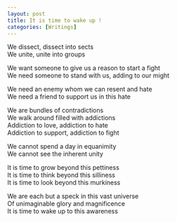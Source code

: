 ```yaml
---
layout: post  
title: It is time to wake up !
categories: [Writings]  
---
```


We dissect, dissect into sects  
We unite, unite into groups  

We want someone to give us a reason to start a fight  
We need someone to stand with us, adding to our might    

We need an enemy whom we can resent and hate  
We need a friend to support us in this hate  

We are bundles of contradictions  
We walk around filled with addictions  
Addiction to love, addiction to hate  
Addiction to support, addiction to fight  

We cannot spend a day in equanimity  
We cannot see the inherent unity  

It is time to grow beyond this pettiness  
It is time to think beyond this silliness   
It is time to look beyond this murkiness  

We are each but a speck in this vast universe  
Of unimaginable glory and magnificence  
It is time to wake up to this awareness